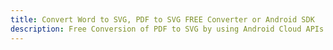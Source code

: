 ---title: Convert Word to SVG, PDF to SVG FREE Converter or Android SDKdescription: Free Conversion of PDF to SVG by using Android Cloud APIs & SDKs. Also Create, Edit & Render Microsoft Word & OpenOffice documents in the Cloud.---